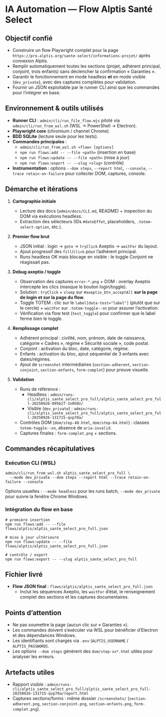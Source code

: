 # IA Automation — Flow Alptis Santé Select

## Objectif confié
- Construire un flow Playwright complet pour la page `https://pro.alptis.org/sante-select/informations-projet/` après connexion Alptis.
- Remplir automatiquement toutes les sections (projet, adhérent principal, conjoint, trois enfants) sans déclencher la confirmation « Garanties ».
- Garantir le fonctionnement en mode headless **et** en mode visible (`dev_private`), avec des captures complètes pour validation.
- Fournir un JSON exploitable par le runner CLI ainsi que les commandes pour l’intégrer en base.

## Environnement & outils utilisés
- **Runner CLI** : `admin/cli/run_file_flow.mjs` piloté via `admin/cli/run_from_wsl.sh` (WSL → PowerShell → Electron).
- **Playwright core** (chromium / channel Chrome).
- **BDD SQLite** (lecture seule pour les tests).
- **Commandes principales** :
  - `admin/cli/run_from_wsl.sh <flow> [options]`
  - `npm run flows:add -- --file <path>` (insertion en base)
  - `npm run flows:update -- --file <path>` (mise à jour)
  - `npm run flows:export -- --slug <slug>` (contrôle)
- **Instrumentation** : options `--dom steps`, `--report html`, `--console`, `--trace retain-on-failure` pour collecter DOM, captures, console.

## Démarche et itérations
1. **Cartographie initiale**
   - Lecture des docs (`admin/docs/CLI.md`, README) + inspection du DOM via exécutions headless.
   - Extraction des sélecteurs (IDs `#dateEffet`, placeholders, `.totem-select-option`, etc.).

2. **Premier flow brut**
   - JSON initial : login → `goto` → `tryClick` Axeptio → `waitFor` du layout.
   - Ajout progressif des `fill`/`click` pour l’adhérent principal.
   - Runs headless OK mais blocage en visible : le toggle Conjoint ne réagissait pas.

3. **Debug axeptio / toggle**
   - Observation des captures `error-*.png` + DOM : overlay Axeptio intercepte les clics (masque le bouton login/toggle).
   - Solution : `tryClick` + `sleep` sur `#axeptio_btn_acceptAll` **sur la page de login et sur la page du flow**.
   - Toggle TOTEM : clic sur le `label[data-test="label"]` (plutôt que sur le cercle) + `waitFor` sur `.totem-toggle--on` pour assurer l’activation.
   - Vérification via flow test (`test_toggle`) pour confirmer que le label ferme bien le toggle.

4. **Remplissage complet**
   - Adhérent principal : civilité, nom, prénom, date de naissance, catégorie « Cadres », régime « Sécurité sociale », code postal.
   - Conjoint : activation du bloc, date, catégorie, régime.
   - Enfants : activation du bloc, ajout séquentiel de 3 enfants avec dates/régimes.
   - Ajout de `screenshot` intermédiaires (`section-adherent`, `section-conjoint`, `section-enfants`, `form-complet`) pour preuve visuelle.

5. **Validation**
   - Runs de référence :
     - Headless : `admin/runs-cli/alptis_sante_select_pro_full/alptis_sante_select_pro_full-20250926-095627-3x0h0v/`
     - Visible (`dev_private`) : `admin/runs-cli/alptis_sante_select_pro_full/alptis_sante_select_pro_full-20250926-131715-qvp70a/`
   - Contrôles DOM (`dom/step-40.html`, `dom/step-64.html`) : classes `totem-toggle--on`, absence de `aria-invalid`.
   - Captures finales : `form-complet.png` + sections.

## Commandes récapitulatives
### Exécution CLI (WSL)
```
admin/cli/run_from_wsl.sh alptis_sante_select_pro_full \
  --mode dev_private --dom steps --report html --trace retain-on-failure --console
```
Options usuelles : `--mode headless` pour les runs batch, `--mode dev_private` pour suivre la fenêtre Chrome Windows.

### Intégration du flow en base
```
# première insertion
npm run flows:add -- --file flows/alptis/alptis_sante_select_pro_full.json

# mise à jour ultérieure
npm run flows:update -- --file flows/alptis/alptis_sante_select_pro_full.json

# contrôle / export
npm run flows:export -- --slug alptis_sante_select_pro_full
```

## Fichier livré
- **Flow JSON final** : `flows/alptis/alptis_sante_select_pro_full.json`
  - Inclut les séquences Axeptio, les `waitFor` d’état, le renseignement complet des sections et les captures documentaires.

## Points d’attention
- Ne pas soumettre la page (aucun clic sur « Garanties »).
- Les commandes doivent s’exécuter via WSL pour bénéficier d’Electron et des dépendances Windows.
- Les identifiants sont chargés via `.env` (`ALPTIS_USERNAME` / `ALPTIS_PASSWORD`).
- Les options `--dom steps` génèrent des `dom/step-xx*.html` utiles pour analyser les erreurs.

## Artefacts utiles
- Rapport visible : `admin/runs-cli/alptis_sante_select_pro_full/alptis_sante_select_pro_full-20250926-131715-qvp70a/report.html`
- Captures sections/forms : même dossier `/screenshots/` (`section-adherent.png`, `section-conjoint.png`, `section-enfants.png`, `form-complet.png`).
